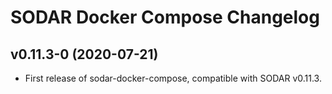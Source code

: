 # SODAR Docker Compose Changelog

## v0.11.3-0 (2020-07-21)

- First release of sodar-docker-compose, compatible with SODAR v0.11.3.
